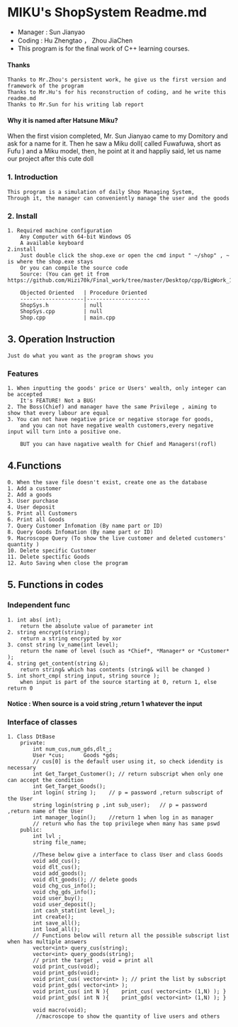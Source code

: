 # MIKU's ShopSystem Readme.md
- Manager : Sun Jianyao
- Coding : Hu Zhengtao ， Zhou JiaChen 
- This program is for the final work of C++ learning courses.
#### Thanks
    Thanks to Mr.Zhou's persistent work, he give us the first version and framework of the program
    Thanks to Mr.Hu's for his reconstruction of coding, and he write this readme.md
    Thanks to Mr.Sun for his writing lab report
#### Why it is named after Hatsune Miku?
When the first vision completed, Mr. Sun Jianyao came to my Domitory and ask for a name for it.
Then he saw a Miku doll( called Fuwafuwa, short as Fufu ) and a Miku model, then, he point at it and happliy said, let us name our project after this cute doll 

### 1. Introduction
    This program is a simulation of daily Shop Managing System,
    Through it, the manager can conveniently manage the user and the goods

### 2. Install 
    1. Required machine configuration
        Any Computer with 64-bit Windows OS
        A available keyboard
    2.install
        Just double click the shop.exe or open the cmd input " ~/shop" , ~ is where the shop.exe stays
        Or you can compile the source code 
        Source: (You can get it from https://github.com/Hizi70k/Final_work/tree/master/Desktop/cpp/BigWork_1/ForGit)

        Objected Oriented   | Procedure Oriented
        --------------------|--------------------
        ShopSys.h           | null
        ShopSys.cpp         | null
        Shop.cpp            | main.cpp

## 3. Operation Instruction
    Just do what you want as the program shows you

### Features
    1. When inputting the goods' price or Users' wealth, only integer can be accepted
        It's FEATURE! Not a BUG!
    2. The Boss(Chief) and manager have the same Privilege , aiming to show that every labour are equal
    3. You can not have negative price or negative storage for goods, 
        and you can not have negative wealth customers,every negative input will turn into a positive one.
        
        BUT you can have nagative wealth for Chief and Managers!(rofl) 

## 4.Functions 
    0. When the save file doesn't exist, create one as the database
    1. Add a customer
    2. Add a goods
    3. User purchase
    4. User deposit
    5. Print all Customers
    6. Print all Goods
    7. Query Customer Infomation (By name part or ID)
    8. Query Goods Infomation (By name part or ID)
    9. Macroscope Query (To show the live customer and deleted customers' quantity )
    10. Delete specific Customer
    11. Delete spectific Goods
    12. Auto Saving when close the program

## 5. Functions in codes
###    Independent func
    1. int abs( int);
        return the absolute value of parameter int
    2. string encrypt(string);
        return a string encrypted by xor
    3. const string lv_name(int level);
        return the name of level (such as *Chief*, *Manager* or *Customer* );
    4. string get_content(string &);
        return string& which has contents (string& will be changed )
    5. int short_cmp( string input, string source ); 
        when input is part of the source starting at 0, return 1, else return 0
####        Notice : When source is a void string ,return 1 whatever the input 
###    Interface of classes
    1. Class DtBase
        private:	
            int num_cus,num_gds,dlt_;
           	User *cus;	    Goods *gds;
            // cus[0] is the default user using it, so check idendity is necessary
            int Get_Target_Customer(); // return subscript when only one can accept the condition
            int Get_Target_Goods();	
            int login( string );	// p = password ,return subscript of the User 
            string login(string p ,int sub_user);	// p = password ,return name of the User
            int manager_login();	//return 1 when log in as manager
            // return who has the top privilege when many has same pswd
        public:
            int lvl ;
            string file_name;

            //These below give a interface to class User and class Goods
            void add_cus();
            void dlt_cus();	
            void add_goods();
            void dlt_goods(); // delete goods
            void chg_cus_info();
            void chg_gds_info();
            void user_buy();
            void user_deposit();  
            int cash_stat(int level_);
            int create();
            int save_all();
            int load_all();
            // Functions below will return all the possible subscript list when has multiple answers
            vector<int> query_cus(string);
            vector<int> query_goods(string);
            // print the target , void = print all
            void print_cus(void);
            void print_gds(void);
            void print_cus( vector<int> ); // print the list by subscript
            void print_gds( vector<int> );
            void print_cus( int N ){	print_cus( vector<int> (1,N) );	}
            void print_gds( int N ){	print_gds( vector<int> (1,N) );	}

            void macro(void);
             //macroscope to show the quantity of live users and others

           


